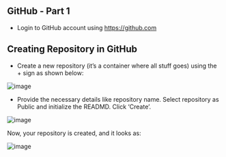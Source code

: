 ## GitHub - Part 1

- Login to GitHub account using https://github.com

## Creating Repository in GitHub

- Create a new repository (it’s a container where all stuff goes) using the + sign as shown below: 

![image](https://user-images.githubusercontent.com/25001852/86895774-991bb480-c122-11ea-9e0a-0e6ab95c397b.png)

- Provide the necessary details like repository name. Select repository as Public and initialize the READMD. Click ‘Create’.

![image](https://user-images.githubusercontent.com/25001852/86895873-bc466400-c122-11ea-8627-25401e143743.png)

Now, your repository is created, and it looks as:

![image](https://user-images.githubusercontent.com/25001852/86895916-ccf6da00-c122-11ea-806d-731d579bdc06.png)

